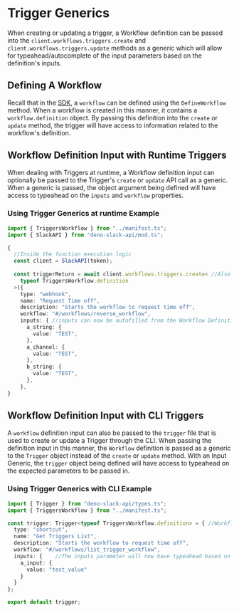 # Trigger Generics

When creating or updating a trigger, a Workflow definition can be passed into the `client.workflows.triggers.create` and `client.workflows.triggers.update` methods as a generic which will allow for typeahead/autocomplete of the input parameters based on the definition's inputs. 

## Defining A Workflow

Recall that in the [SDK](https://github.com/slackapi/deno-slack-sdk/blob/main/docs/workflows.md#workflows), a `workflow` can be defined using the `DefineWorkflow` method.
When a workflow is created in this manner, it contains a `workflow.definition` object. By passing this definition into the `create` or `update` method, the trigger will have access to information related to the workflow's definition.

## Workflow Definition Input with Runtime Triggers

When dealing with Triggers at runtime, a Workflow definition input can optionally be passed to the Trigger's `create` or `update` API call as a generic. When a generic is passed, the object argument being defined will have access to typeahead on the `inputs` and `workflow` properties.

### Using Trigger Generics at runtime Example 

```ts
import { TriggersWorkflow } from "../manifest.ts";
import { SlackAPI } from "deno-slack-api/mod.ts";

{
  //Inside the function execution logic
  const client = SlackAPI(token);
  
  const triggerReturn = await client.workflows.triggers.create< //Also works for update
    typeof TriggersWorkflow.definition
  >({
    type: "webhook",
    name: "Request Time off",
    description: "Starts the workflow to request time off",
    workflow: "#/workflows/reverse_workflow",
    inputs: { //inputs can now be autofilled from the Workflow Definition
      a_string: {
        value: "TEST",
      },
      a_channel: {
        value: "TEST",
      },
      b_string: {
        value: "TEST",
      },
    },
}
```
## Workflow Definition Input with CLI Triggers

A `workflow` definition input can also be passed to the `trigger` file that is used to create or update a Trigger through the CLI. When passing the definition input in this manner, the `Workflow` definition is passed as a generic to the `Trigger` object instead of the `create` or `update` method. With an Input Generic, the `trigger` object being defined will have access to typeahead on the expected parameters to be passed in.

### Using Trigger Generics with CLI Example

```ts
import { Trigger } from "deno-slack-api/types.ts";
import { TriggersWorkflow } from "../manifest.ts";

const trigger: Trigger<typeof TriggersWorkflow.definition> = { //Workflow definition is passed to the trigger object
  type: "shortcut",
  name: "Get Triggers List",
  description: "Starts the workflow to request time off",
  workflow: "#/workflows/list_trigger_workflow",
  inputs: {    //The inputs parameter will now have typeahead based on the Workflow definition being passed in.
    a_input: {
      value: "test_value"
    }
  }
};

export default trigger;
```

